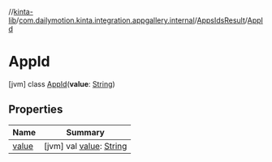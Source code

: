//[kinta-lib](../../../../index.md)/[com.dailymotion.kinta.integration.appgallery.internal](../../index.md)/[AppsIdsResult](../index.md)/[AppId](index.md)



# AppId  
 [jvm] class [AppId](index.md)(**value**: [String](https://kotlinlang.org/api/latest/jvm/stdlib/kotlin/-string/index.html))   


## Properties  
  
|  Name |  Summary | 
|---|---|
| <a name="com.dailymotion.kinta.integration.appgallery.internal/AppsIdsResult.AppId/value/#/PointingToDeclaration/"></a>[value](value.md)| <a name="com.dailymotion.kinta.integration.appgallery.internal/AppsIdsResult.AppId/value/#/PointingToDeclaration/"></a> [jvm] val [value](value.md): [String](https://kotlinlang.org/api/latest/jvm/stdlib/kotlin/-string/index.html)   <br>|

